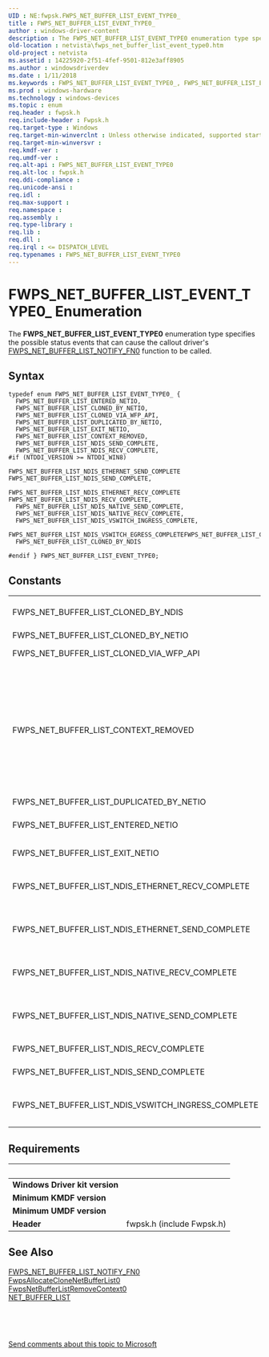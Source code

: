 ```yaml
---
UID : NE:fwpsk.FWPS_NET_BUFFER_LIST_EVENT_TYPE0_
title : FWPS_NET_BUFFER_LIST_EVENT_TYPE0_
author : windows-driver-content
description : The FWPS_NET_BUFFER_LIST_EVENT_TYPE0 enumeration type specifies the possible status events that can cause the callout driver's FWPS_NET_BUFFER_LIST_NOTIFY_FN0 function to be called.Note  FWPS_NET_BUFFER_LIST_EVENT_TYPE0 is a specific version of FWPS_NET_BUFFER_LIST_EVENT_TYPE. See WFP Version-Independent Names and Targeting Specific Versions of Windows for more information.
old-location : netvista\fwps_net_buffer_list_event_type0.htm
old-project : netvista
ms.assetid : 14225920-2f51-4fef-9501-812e3aff8905
ms.author : windowsdriverdev
ms.date : 1/11/2018
ms.keywords : FWPS_NET_BUFFER_LIST_EVENT_TYPE0_, FWPS_NET_BUFFER_LIST_EVENT_TYPE0
ms.prod : windows-hardware
ms.technology : windows-devices
ms.topic : enum
req.header : fwpsk.h
req.include-header : Fwpsk.h
req.target-type : Windows
req.target-min-winverclnt : Unless otherwise indicated, supported starting with  Windows Vista.
req.target-min-winversvr : 
req.kmdf-ver : 
req.umdf-ver : 
req.alt-api : FWPS_NET_BUFFER_LIST_EVENT_TYPE0
req.alt-loc : fwpsk.h
req.ddi-compliance : 
req.unicode-ansi : 
req.idl : 
req.max-support : 
req.namespace : 
req.assembly : 
req.type-library : 
req.lib : 
req.dll : 
req.irql : <= DISPATCH_LEVEL
req.typenames : FWPS_NET_BUFFER_LIST_EVENT_TYPE0
---
```


# FWPS_NET_BUFFER_LIST_EVENT_TYPE0_ Enumeration
The <b>FWPS_NET_BUFFER_LIST_EVENT_TYPE0</b> enumeration type specifies the possible status events that can
  cause the callout driver's 
  <a href="..\fwpsk\nc-fwpsk-fwps_net_buffer_list_notify_fn0.md">
  FWPS_NET_BUFFER_LIST_NOTIFY_FN0</a> function to be called.

## Syntax
````
typedef enum FWPS_NET_BUFFER_LIST_EVENT_TYPE0_ { 
  FWPS_NET_BUFFER_LIST_ENTERED_NETIO,
  FWPS_NET_BUFFER_LIST_CLONED_BY_NETIO,
  FWPS_NET_BUFFER_LIST_CLONED_VIA_WFP_API,
  FWPS_NET_BUFFER_LIST_DUPLICATED_BY_NETIO,
  FWPS_NET_BUFFER_LIST_EXIT_NETIO,
  FWPS_NET_BUFFER_LIST_CONTEXT_REMOVED,
  FWPS_NET_BUFFER_LIST_NDIS_SEND_COMPLETE,
  FWPS_NET_BUFFER_LIST_NDIS_RECV_COMPLETE,
#if (NTDDI_VERSION >= NTDDI_WIN8)
  FWPS_NET_BUFFER_LIST_NDIS_ETHERNET_SEND_COMPLETE                                      = FWPS_NET_BUFFER_LIST_NDIS_SEND_COMPLETE,
  FWPS_NET_BUFFER_LIST_NDIS_ETHERNET_RECV_COMPLETE                                      = FWPS_NET_BUFFER_LIST_NDIS_RECV_COMPLETE,
  FWPS_NET_BUFFER_LIST_NDIS_NATIVE_SEND_COMPLETE,
  FWPS_NET_BUFFER_LIST_NDIS_NATIVE_RECV_COMPLETE,
  FWPS_NET_BUFFER_LIST_NDIS_VSWITCH_INGRESS_COMPLETE,
  FWPS_NET_BUFFER_LIST_NDIS_VSWITCH_EGRESS_COMPLETEFWPS_NET_BUFFER_LIST_CLONED_BY_NDIS,
  FWPS_NET_BUFFER_LIST_CLONED_BY_NDIS

#endif } FWPS_NET_BUFFER_LIST_EVENT_TYPE0;
````

## Constants

<table>

<tr>
<td>FWPS_NET_BUFFER_LIST_CLONED_BY_NDIS</td>
<td>NDIS cloned the  NET_BUFFER_LIST structure.

<div class="alert"><b>Note</b>  Supported starting with Windows 8.</div>
<div> </div></td>
</tr>

<tr>
<td>FWPS_NET_BUFFER_LIST_CLONED_BY_NETIO</td>
<td>The NET_BUFFER_LIST structure was cloned.</td>
</tr>

<tr>
<td>FWPS_NET_BUFFER_LIST_CLONED_VIA_WFP_API</td>
<td>The NET_BUFFER_LIST structure was cloned by a call to the 
     <a href="..\fwpsk\nf-fwpsk-fwpsallocateclonenetbufferlist0.md">FwpsAllocateCloneNetBufferList0</a> function.</td>
</tr>

<tr>
<td>FWPS_NET_BUFFER_LIST_CONTEXT_REMOVED</td>
<td>The NET_BUFFER_LIST structure is outside of the context for which it was tagged. The
     circumstances for this event depend upon the specifics of the tagged packets.
     

<table>
<tr>
<th>Packet Type</th>
<th>Event Condition</th>
</tr>
<tr>
<td>
Outbound

</td>
<td>
The NET_BUFFER_LIST structure exits the TCP/IP stack.

</td>
</tr>
<tr>
<td>
Any

</td>
<td>
Upon asynchronous context removal resulting from a call to the 
        <a href="..\fwpsk\nf-fwpsk-fwpsnetbufferlistremovecontext0.md">
        FwpsNetBufferListRemoveContext0</a> function.

</td>
</tr>
</table></td>
</tr>

<tr>
<td>FWPS_NET_BUFFER_LIST_DUPLICATED_BY_NETIO</td>
<td>The NET_BUFFER_LIST structure was duplicated.</td>
</tr>

<tr>
<td>FWPS_NET_BUFFER_LIST_ENTERED_NETIO</td>
<td>The <a href="..\ndis\ns-ndis-_net_buffer_list.md">NET_BUFFER_LIST</a> structure entered the TCP/IP stack. Packets enter the stack either from
     the NDIS layer or as a result of a call to a WFP packet injection function.</td>
</tr>

<tr>
<td>FWPS_NET_BUFFER_LIST_EXIT_NETIO</td>
<td>The NET_BUFFER_LIST structure is about to leave the TCP/IP stack.</td>
</tr>

<tr>
<td>FWPS_NET_BUFFER_LIST_NDIS_ETHERNET_RECV_COMPLETE</td>
<td>The NET_BUFFER_LIST structure receive over the upper (protocol driver) NDIS 802.3 layer is complete.

<div class="alert"><b>Note</b>  Supported starting with Windows 8.</div>
<div> </div></td>
</tr>

<tr>
<td>FWPS_NET_BUFFER_LIST_NDIS_ETHERNET_SEND_COMPLETE</td>
<td>The NET_BUFFER_LIST structure send over the upper (protocol driver) NDIS 802.3 layer is complete.

<div class="alert"><b>Note</b>  Supported starting with Windows 8.</div>
<div> </div></td>
</tr>

<tr>
<td>FWPS_NET_BUFFER_LIST_NDIS_NATIVE_RECV_COMPLETE</td>
<td>The NET_BUFFER_LIST structure receive over the lower (miniport driver) NDIS  native layer is complete.

<div class="alert"><b>Note</b>  Supported starting with Windows 8.</div>
<div> </div></td>
</tr>

<tr>
<td>FWPS_NET_BUFFER_LIST_NDIS_NATIVE_SEND_COMPLETE</td>
<td>The NET_BUFFER_LIST structure send over the lower (miniport driver) NDIS native layer is complete.

<div class="alert"><b>Note</b>  Supported starting with Windows 8.</div>
<div> </div></td>
</tr>

<tr>
<td>FWPS_NET_BUFFER_LIST_NDIS_RECV_COMPLETE</td>
<td>See FWPS_NET_BUFFER_LIST_NDIS_ETHERNET_RECV_COMPLETE.</td>
</tr>

<tr>
<td>FWPS_NET_BUFFER_LIST_NDIS_SEND_COMPLETE</td>
<td>See FWPS_NET_BUFFER_LIST_NDIS_ETHERNET_SEND_COMPLETE.</td>
</tr>

<tr>
<td>FWPS_NET_BUFFER_LIST_NDIS_VSWITCH_INGRESS_COMPLETE</td>
<td>The NET_BUFFER_LIST structure ingres on the virtual switch is complete.

<div class="alert"><b>Note</b>  Supported starting with Windows 8.</div>
<div> </div></td>
</tr>
</table>


## Requirements
| &nbsp; | &nbsp; |
| ---- |:---- |
| **Windows Driver kit version** |  |
| **Minimum KMDF version** |  |
| **Minimum UMDF version** |  |
| **Header** | fwpsk.h (include Fwpsk.h) |

## See Also

<dl>
<dt>
<a href="..\fwpsk\nc-fwpsk-fwps_net_buffer_list_notify_fn0.md">
  FWPS_NET_BUFFER_LIST_NOTIFY_FN0</a>
</dt>
<dt>
<a href="..\fwpsk\nf-fwpsk-fwpsallocateclonenetbufferlist0.md">
     FwpsAllocateCloneNetBufferList0</a>
</dt>
<dt>
<a href="..\fwpsk\nf-fwpsk-fwpsnetbufferlistremovecontext0.md">
        FwpsNetBufferListRemoveContext0</a>
</dt>
<dt>
<a href="..\ndis\ns-ndis-_net_buffer_list.md">NET_BUFFER_LIST</a>
</dt>
</dl>
 

 

<a href="mailto:wsddocfb@microsoft.com?subject=Documentation%20feedback [netvista\netvista]:%20FWPS_NET_BUFFER_LIST_EVENT_TYPE0 enumeration%20 RELEASE:%20(1/11/2018)&amp;body=%0A%0APRIVACY STATEMENT%0A%0AWe use your feedback to improve the documentation. We don't use your email address for any other purpose, and we'll remove your email address from our system after the issue that you're reporting is fixed. While we're working to fix this issue, we might send you an email message to ask for more info. Later, we might also send you an email message to let you know that we've addressed your feedback.%0A%0AFor more info about Microsoft's privacy policy, see http://privacy.microsoft.com/en-us/default.aspx." title="Send comments about this topic to Microsoft">Send comments about this topic to Microsoft</a>